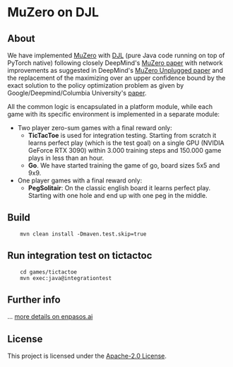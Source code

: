 # MuZero on DJL

## About

We have implemented [MuZero](https://deepmind.com/blog/article/muzero-mastering-go-chess-shogi-and-atari-without-rules)
with [DJL](https://djl.ai/) (pure Java code running on top of PyTorch native) following closely
DeepMind's [MuZero paper](https://www.nature.com/articles/s41586-020-03051-4) with network improvements as suggested in
DeepMind's [MuZero Unplugged paper](https://arxiv.org/abs/2104.06294) and the replacement of the maximizing over an
upper confidence bound by the exact solution to the policy optimization problem as given by Google/Deepmind/Columbia
University's [paper](http://proceedings.mlr.press/v119/grill20a.html).

All the common logic is encapsulated in a platform module, while each game with its specific environment is
implemented in a separate module:

* Two player zero-sum games with a final reward only:
  * **TicTacToe** is used for integration testing. Starting from scratch it learns perfect play (which is the test goal) on a single GPU (NVIDIA GeForce RTX 3090) within 3.000 training steps and 150.000 game plays in less than an hour.
  * **Go**. We have started training the game of go, board sizes 5x5 and 9x9.
* One player games with a final reward only:
  * **PegSolitair**: On the classic english board it learns perfect play. Starting with one hole and end up with one peg in the middle.

## Build

```
    mvn clean install -Dmaven.test.skip=true
```

## Run integration test on tictactoc

``` 
    cd games/tictactoe
    mvn exec:java@integrationtest
```


## Further info

... [more details on enpasos.ai](https://enpasos.ai/)

## License

This project is licensed under the [Apache-2.0 License](platform/LICENSE).
